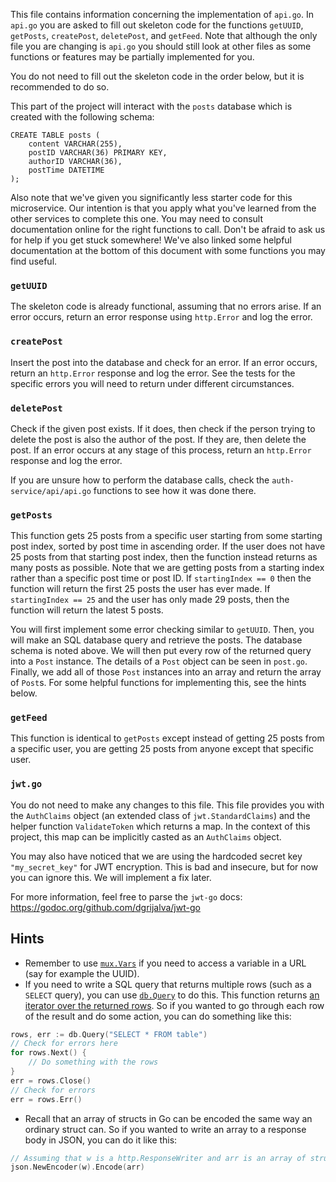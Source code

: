 This file contains information concerning the implementation of `api.go`. In `api.go` you are asked to fill out skeleton code for the functions `getUUID`, `getPosts`, `createPost`, `deletePost`, and `getFeed`. Note that although the only file you are changing is `api.go` you should still look at other files as some functions or features may be partially implemented for you.

You do not need to fill out the skeleton code in the order below, but it is recommended to do so.

This part of the project will interact with the `posts` database which is created with the following schema:

```
CREATE TABLE posts (
    content VARCHAR(255),
    postID VARCHAR(36) PRIMARY KEY,
    authorID VARCHAR(36),
    postTime DATETIME
);
```

Also note that we've given you significantly less starter code for this microservice. Our intention is that you apply what you've learned from the other services to complete this one. You may need to consult documentation online for the right functions to call. Don't be afraid to ask us for help if you get stuck somewhere! We've also linked some helpful documentation at the bottom of this document with some functions you may find useful.

### `getUUID`

The skeleton code is already functional, assuming that no errors arise. If an error occurs, return an error response using `http.Error` and log the error.

### `createPost`

Insert the post into the database and check for an error. If an error occurs, return an `http.Error` response and log the error. See the tests for the specific errors you will need to return under different circumstances.

### `deletePost`

Check if the given post exists. If it does, then check if the person trying to delete the post is also the author of the post. If they are, then delete the post. If an error occurs at any stage of this process, return an `http.Error` response and log the error.

If you are unsure how to perform the database calls, check the `auth-service/api/api.go` functions to see how it was done there.

### `getPosts`

This function gets 25 posts from a specific user starting from some starting post index, sorted by post time in ascending order. If the user does not have 25 posts from that starting post index, then the function instead returns as many posts as possible. Note that we are getting posts from a starting index rather than a specific post time or post ID. If `startingIndex == 0` then the function will return the first 25 posts the user has ever made. If `startingIndex == 25` and the user has only made 29 posts, then the function will return the latest 5 posts.

You will first implement some error checking similar to `getUUID`. Then, you will make an SQL database query and retrieve the posts. The database schema is noted above. We will then put every row of the returned query into a `Post` instance. The details of a `Post` object can be seen in `post.go`. Finally, we add all of those `Post` instances into an array and return the array of `Post`s. For some helpful functions for implementing this, see the hints below.

### `getFeed`

This function is identical to `getPosts` except instead of getting 25 posts from a specific user, you are getting 25 posts from anyone except that specific user.

### `jwt.go`

You do not need to make any changes to this file. This file provides you with the `AuthClaims` object (an extended class of `jwt.StandardClaims`) and the helper function `ValidateToken` which returns a map. In the context of this project, this map can be implicitly casted as an `AuthClaims` object.

You may also have noticed that we are using the hardcoded secret key `"my_secret_key"` for JWT encryption. This is bad and insecure, but for now you can ignore this. We will implement a fix later.

For more information, feel free to parse the `jwt-go` docs: https://godoc.org/github.com/dgrijalva/jwt-go

## Hints

- Remember to use [`mux.Vars`](https://pkg.go.dev/github.com/gorilla/mux#Vars) if you need to access a variable in a URL (say for example the UUID).
- If you need to write a SQL query that returns multiple rows (such as a `SELECT` query), you can use [`db.Query`](https://golang.org/pkg/database/sql/#DB.Query) to do this. This function returns [an iterator over the returned rows](https://golang.org/pkg/database/sql/#Rows). So if you wanted to go through each row of the result and do some action, you can do something like this:

```go
rows, err := db.Query("SELECT * FROM table")
// Check for errors here
for rows.Next() {
    // Do something with the rows
}
err = rows.Close()
// Check for errors
err = rows.Err()
```
- Recall that an array of structs in Go can be encoded the same way an ordinary struct can. So if you wanted to write an array to a response body in JSON, you can do it like this:

```go
// Assuming that w is a http.ResponseWriter and arr is an array of structs
json.NewEncoder(w).Encode(arr)
```


